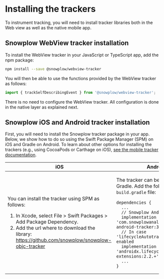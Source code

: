 # Installing the trackers

To instrument tracking, you will need to install tracker libraries both in the Web view as well as the native mobile app.

## Snowplow WebView tracker installation

To install the WebView tracker in your JavaScript or TypeScript app, add the npm package:

```bash
npm install --save @snowplow/webview-tracker
```

You will then be able to use the functions provided by the WebView tracker as follows:

```typescript
import { trackSelfDescribingEvent } from '@snowplow/webview-tracker';
```

There is no need to configure the WebView tracker.
All configuration is done in the native layer as explained next.

## Snowplow iOS and Android tracker installation

First, you will need to install the Snowplow tracker package in your app.
Below, we show how to do so using the Swift Package Manager (SPM) on iOS and Gradle on Android.
To learn about other options for installing the trackers (e.g., using CocoaPods or Carthage on iOS), [see the mobile tracker documentation](https://docs.snowplowanalytics.com/docs/collecting-data/collecting-from-own-applications/mobile-trackers/mobile-trackers-v3-0/quick-start-guide/).

<table><thead><tr>
<th>iOS</th>
<th>Android</th>
</tr></thead><tbody><tr>
<td>

You can install the tracker using SPM as follows:  
1. In Xcode, select File > Swift Packages > Add Package Dependency.
2. Add the url where to download the library: https://github.com/snowplow/snowplow-objc-tracker

</td><td>

The tracker can be installed using Gradle. Add the following to your `build.gradle` file:

```
dependencies {
  ...
  // Snowplow Android Tracker
  implementation 'com.snowplowanalytics:snowplow-android-tracker:3.+'
  // In case 'lifecycleAutotracking' is enabled
  implementation 'androidx.lifecycle-extensions:2.2.+'
  ...
}
```

</td></tr></tbody></table>
